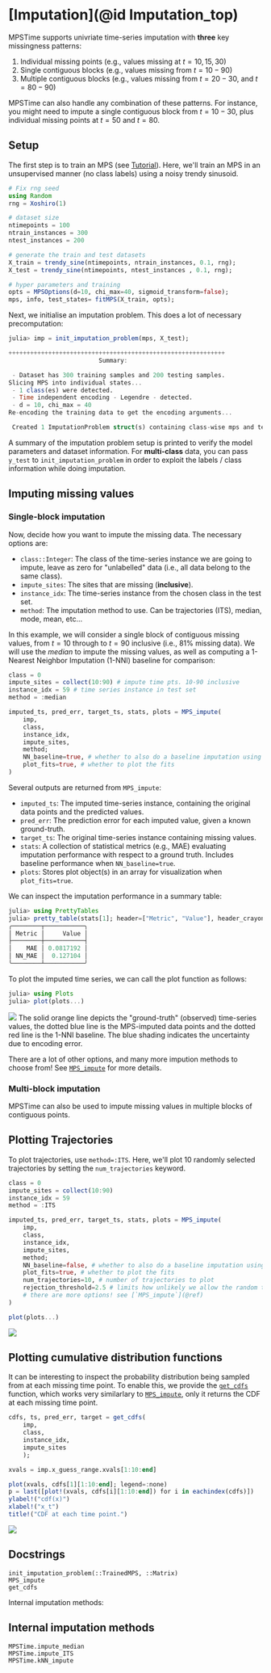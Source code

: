 # [Imputation](@id Imputation_top)
MPSTime supports univriate time-series imputation with __three__ key missingness patterns:
1. Individual missing points (e.g., values missing at $t = 10, 15, 30$)
1. Single contiguous blocks (e.g., values missing from $t = 10-90$)
1. Multiple contiguous blocks (e.g., values missing from $t = 20-30$, and $t = 80-90$)

MPSTime can also handle any combination of these patterns.
For instance, you might need to impute a single contiguous block from $t = 10-30$, plus individual missing points at $t = 50$ and $t=80$.
## Setup

The first step is to train an MPS (see [Tutorial](@ref)). 
Here, we'll train an MPS in an unsupervised manner (no class labels) using a noisy trendy sinusoid.

```Julia
# Fix rng seed
using Random
rng = Xoshiro(1)

# dataset size
ntimepoints = 100
ntrain_instances = 300
ntest_instances = 200

# generate the train and test datasets
X_train = trendy_sine(ntimepoints, ntrain_instances, 0.1, rng);
X_test = trendy_sine(ntimepoints, ntest_instances , 0.1, rng);

# hyper parameters and training
opts = MPSOptions(d=10, chi_max=40, sigmoid_transform=false);
mps, info, test_states= fitMPS(X_train, opts);
```

Next, we initialise an imputation problem. This does a lot of necessary precomputation:
```Julia
julia> imp = init_imputation_problem(mps, X_test);

++++++++++++++++++++++++++++++++++++++++++++++++++++++++++++
                         Summary:

 - Dataset has 300 training samples and 200 testing samples.
Slicing MPS into individual states...
 - 1 class(es) were detected.
 - Time independent encoding - Legendre - detected.
 - d = 10, chi_max = 40
Re-encoding the training data to get the encoding arguments...

 Created 1 ImputationProblem struct(s) containing class-wise mps and test samples.
```
A summary of the imputation problem setup is printed to verify the model parameters and dataset information.
For __multi-class__ data, you can pass `y_test` to `init_imputation_problem` in order to exploit the labels / class information while doing imputation.

## Imputing missing values
### Single-block imputation
Now, decide how you want to impute the missing data.
The necessary options are:
- `class::Integer`: The class of the time-series instance we are going to impute, leave as zero for "unlabelled" data (i.e., all data belong to the same class).
- `impute_sites`: The sites that are missing (__inclusive__).
- `instance_idx`: The time-series instance from the chosen class in the test set.
- `method`: The imputation method to use. Can be trajectories (ITS), median, mode, mean, etc...

In this example, we will consider a single block of contiguous missing values, from $t = 10$ through to $t = 90$ inclusive (i.e., 81% missing data).
We will use the _median_ to impute the missing values, as well as computing a 1-Nearest Neighbor Imputation (1-NNI) baseline for comparison:   

```Julia
class = 0
impute_sites = collect(10:90) # impute time pts. 10-90 inclusive
instance_idx = 59 # time series instance in test set
method = :median

imputed_ts, pred_err, target_ts, stats, plots = MPS_impute(
    imp,
    class, 
    instance_idx, 
    impute_sites, 
    method; 
    NN_baseline=true, # whether to also do a baseline imputation using 1-NNI
    plot_fits=true, # whether to plot the fits
)
```
Several outputs are returned from `MPS_impute`:
- `imputed_ts`: The imputed time-series instance, containing the original data points and the predicted values.
- `pred_err`: The prediction error for each imputed value, given a known ground-truth.
- `target_ts`: The original time-series instance containing missing values.
- `stats`: A collection of statistical metrics (e.g., MAE) evaluating imputation performance with respect to a ground truth. Includes baseline performance when `NN_baseline=true`.
- `plots`: Stores plot object(s) in an array for visualization when `plot_fits=true`.

We can inspect the imputation performance in a summary table:
```Julia
julia> using PrettyTables
julia> pretty_table(stats[1]; header=["Metric", "Value"], header_crayon= crayon"yellow bold", tf = tf_unicode_rounded);
╭────────┬───────────╮
│ Metric │     Value │
├────────┼───────────┤
│    MAE │ 0.0817192 │
│ NN_MAE │  0.127104 │
╰────────┴───────────╯
```
To plot the imputed time series, we can call the plot function as follows: 
```Julia
julia> using Plots
julia> plot(plots...)
```
![](./figures/median_impute.svg)
The solid orange line depicts the "ground-truth" (observed) time-series values, the dotted blue line is the MPS-imputed data points and the dotted red line is the 1-NNI baseline.
The blue shading indicates the uncertainty due to encoding error.

There are a lot of other options, and many more impution methods to choose from! See [`MPS_impute`](@ref) for more details.

### Multi-block imputation
MPSTime can also be used to impute missing values in multiple blocks of contiguous points. 


## Plotting Trajectories
To plot trajectories, use `method=:ITS`. Here, we'll plot 10 randomly selected trajectories by setting the `num_trajectories` keyword. 
```Julia
class = 0
impute_sites = collect(10:90)
instance_idx = 59
method = :ITS

imputed_ts, pred_err, target_ts, stats, plots = MPS_impute(
    imp,
    class, 
    instance_idx, 
    impute_sites, 
    method; 
    NN_baseline=false, # whether to also do a baseline imputation using 1-NN
    plot_fits=true, # whether to plot the fits
    num_trajectories=10, # number of trajectories to plot
    rejection_threshold=2.5 # limits how unlikely we allow the random trajectories to be.
    # there are more options! see [`MPS_impute`](@ref)
)

plot(plots...)
```
![](./figures/ITS_impute.svg)



## Plotting cumulative distribution functions

It can be interesting to inspect the probability distribution being sampled from at each missing time point. To enable this, we provide the [`get_cdfs`](@ref) function, which works very similarlary to [`MPS_impute`](@ref), only it returns the CDF at each missing time point.

```Julia
cdfs, ts, pred_err, target = get_cdfs(
    imp, 
    class, 
    instance_idx, 
    impute_sites
    );

xvals = imp.x_guess_range.xvals[1:10:end]

plot(xvals, cdfs[1][1:10:end]; legend=:none)
p = last([plot!(xvals, cdfs[i][1:10:end]) for i in eachindex(cdfs)])
ylabel!("cdf(x)")
xlabel!("x_t")
title!("CDF at each time point.")
```
![](./figures/cdfs.svg)


## Docstrings 
```@docs
init_imputation_problem(::TrainedMPS, ::Matrix)
MPS_impute
get_cdfs
```

Internal imputation methods:

## Internal imputation methods

```@docs
MPSTime.impute_median
MPSTime.impute_ITS
MPSTime.kNN_impute
```
